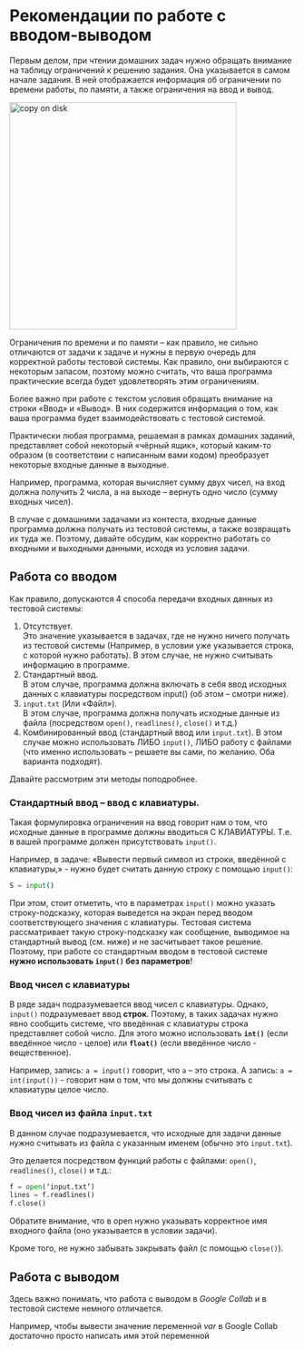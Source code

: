 # Рекомендации по работе с вводом-выводом

Первым делом, при чтении домашних задач нужно обращать внимание на таблицу ограничений к решению задания. Она указывается в самом начале задания. В ней отображается информация об ограничении по времени работы, по памяти, а также ограничения на ввод и вывод.

<img width="400" alt="copy on disk" src="https://user-images.githubusercontent.com/28728575/154576708-874e7f37-5019-4598-931a-504c66c00f84.png">


Ограничения по времени и по памяти – как правило, не сильно отличаются от задачи к задаче и нужны в первую очередь для корректной работы тестовой системы. Как правило, они выбираются с некоторым запасом, поэтому можно считать, что ваша программа практические всегда будет удовлетворять этим ограничениям.

Более важно при работе с текстом условия обращать внимание на строки «Ввод» и «Вывод». В них содержится информация о том, как ваша программа будет взаимодействовать с тестовой системой.

Практически любая программа, решаемая в рамках домашних заданий, представляет собой некоторый «чёрный ящик», который каким-то образом (в соответствии с написанным вами кодом) преобразует некоторые входные данные в выходные.

Например, программа, которая вычисляет сумму двух чисел, на вход должна получить 2 числа, а на выходе – вернуть одно число (сумму входных чисел).

В случае с домашними задачами из контеста, входные данные программа должна получать из тестовой системы, а также возвращать их туда же.
Поэтому, давайте обсудим, как корректно работать со входными и выходными данными, исходя из условия задачи.

## Работа со вводом

Как правило, допускаются 4 способа передачи входных данных из тестовой системы:
1. Отсутствует. \
Это значение указывается в задачах, где не нужно ничего получать из тестовой системы (Например, в условии уже указывается строка, с которой нужно работать).
В этом случае, не нужно считывать информацию в программе.
2. Стандартный ввод. \
В этом случае, программа должна включать в себя ввод исходных данных с клавиатуры посредством input() (об этом – смотри ниже).
3. `input.txt` (Или «Файл»).\
В этом случае, программа должна получать исходные данные из файла (посредством `open()`, `readlines()`, `close()` и т.д.)
4. Комбинированный ввод (стандартный ввод или `input.txt`).
В этом случае можно использовать ЛИБО `input()`, ЛИБО работу с файлами (что именно использовать – решаете вы сами, по желанию. Оба варианта подходят).

Давайте рассмотрим эти методы поподробнее.

### Стандартный ввод – ввод с клавиатуры.

Такая формулировка ограничения на ввод говорит нам о том, что исходные данные в программе должны вводиться С КЛАВИАТУРЫ.
Т.е. в вашей программе должен присутствовать `input()`.

Например, в задаче: «Вывести первый символ из строки, введённой с клавиатуры,» - нужно будет считать  данную строку с помощью `input()`:
```python
S = input()
```

При этом, стоит отметить, что в параметрах `input()` можно указать строку-подсказку, которая выведется на экран перед вводом соответствующего значения с клавиатуры.
Тестовая система рассматривает такую строку-подсказку как сообщение, выводимое на стандартный вывод (см. ниже) и не засчитывает такое решение.
Поэтому, при работе со стандартным вводом в тестовой системе **нужно использовать `input()` без параметров**!

### Ввод чисел с клавиатуры

В ряде задач подразумевается ввод чисел с клавиатуры. Однако, `input()` подразумевает ввод __строк__. Поэтому, в таких задачах нужно явно сообщить системе, что введённая с клавиатуры строка представляет собой число. Для этого можно использовать __`int()`__ (если введённое число - целое) или __`float()`__ (если введённое число - вещественное).

Например, запись: `a = input()` говорит, что `a` – это строка.
А запись:  `a = int(input())` - говорит нам о том, что мы должны считывать с клавиатуры целое число.

### Ввод чисел из файла `input.txt`

В данном случае подразумевается, что исходные для задачи данные нужно считывать из файла с указанным именем (обычно это `input.txt`).

Это делается посредством функций работы с файлами: `open()`, `readlines()`, `close()` и т.д.:
```python
f = open(‘input.txt’)
lines = f.readlines()
f.close()
```

Обратите внимание, что в open нужно указывать корректное имя входного файла (оно указывается в условии задачи).

Кроме того, не нужно забывать закрывать файл (с помощью `close()`).

## Работа с выводом

Здесь важно понимать, что работа с выводом в _Google Collab_ и в тестовой системе немного отличается.

Например, чтобы вывести значение переменной $var$ в Google Collab достаточно просто написать имя этой переменной 







